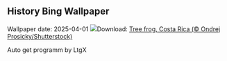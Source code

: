 ## History Bing Wallpaper
Wallpaper date: 2025-04-01
![](https://www.bing.com/th?id=OHR.TicanFrog_EN-IN0941028255_UHD.jpg&w=1000)Download: [Tree frog, Costa Rica (© Ondrej Prosicky/Shutterstock)](https://www.bing.com/th?id=OHR.TicanFrog_EN-IN0941028255_UHD.jpg)

Auto get programm by LtgX
